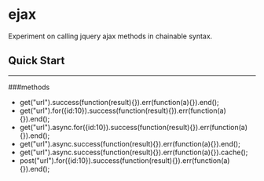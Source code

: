 ejax
====

Experiment on calling jquery ajax methods in chainable syntax.

## Quick Start
---
###methods

- get("url").success(function(result){}).err(function(a){}).end();
- get("url").for({id:10}).success(function(result){}).err(function(a){}).end();
- get("url").async.for({id:10}).success(function(result){}).err(function(a){}).end();
- get("url").async.success(function(result){}).err(function(a){}).end();
- get("url").async.success(function(result){}).err(function(a){}).cache();
- post("url").for({id:10}).success(function(result){}).err(function(a){}).end();
